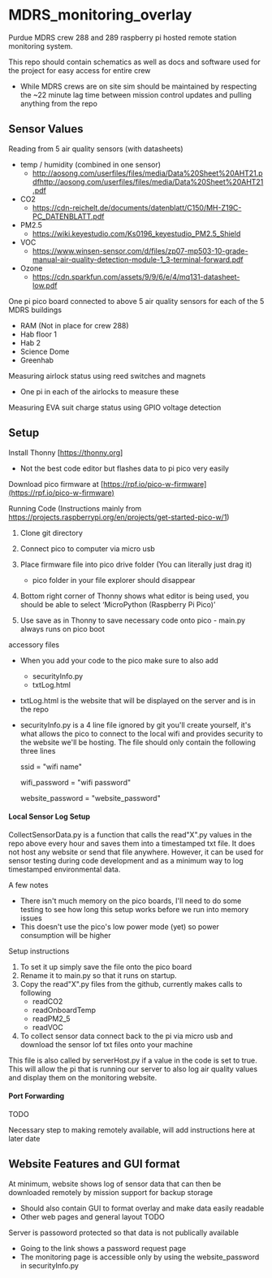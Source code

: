# MDRS_monitoring_overlay
Purdue MDRS crew 288 and 289 raspberry pi hosted remote station monitoring system.

This repo should contain schematics as well as docs and software used for the project for easy access for entire crew
  - While MDRS crews are on site sim should be maintained by respecting the ~22 minute lag time between mission control updates and pulling anything from the repo

## Sensor Values
Reading from 5 air quality sensors (with datasheets)
 - temp / humidity (combined in one sensor)
   - http://aosong.com/userfiles/files/media/Data%20Sheet%20AHT21.pdfhttp://aosong.com/userfiles/files/media/Data%20Sheet%20AHT21.pdf 
 - CO2
   - https://cdn-reichelt.de/documents/datenblatt/C150/MH-Z19C-PC_DATENBLATT.pdf
 - PM2.5
   - https://wiki.keyestudio.com/Ks0196_keyestudio_PM2.5_Shield
 - VOC
   - https://www.winsen-sensor.com/d/files/zp07-mp503-10-grade-manual-air-quality-detection-module-1_3-terminal-forward.pdf
 - Ozone
   - https://cdn.sparkfun.com/assets/9/9/6/e/4/mq131-datasheet-low.pdf

One pi pico board connected to above 5 air quality sensors for each of the 5 MDRS buildings
 - RAM (Not in place for crew 288)
 - Hab floor 1
 - Hab 2
 - Science Dome
 - Greenhab
   
Measuring airlock status using reed switches and magnets
 - One pi in each of the airlocks to measure these

Measuring EVA suit charge status using GPIO voltage detection

## Setup
Install Thonny [https://thonny.org]
  - Not the best code editor but flashes data to pi pico very easily

Download pico firmware at [https://rpf.io/pico-w-firmware](https://rpf.io/pico-w-firmware)

Running Code (Instructions mainly from https://projects.raspberrypi.org/en/projects/get-started-pico-w/1)
  1. Clone git directory
  2. Connect pico to computer via micro usb
  3. Place firmware file into pico drive folder (You can literally just drag it)

     - pico folder in your file explorer should disappear
  
  5. Bottom right corner of Thonny shows what editor is being used, you should be able to select  ‘MicroPython (Raspberry Pi Pico)’ 
  6. Use save as in Thonny to save necessary code onto pico
    - main.py always runs on pico boot

accessory files
  - When you add your code to the pico make sure to also add
      - securityInfo.py
      - txtLog.html
  - txtLog.html is the website that will be displayed on the server and is in the repo
  - securityInfo.py is a 4 line file ignored by git you'll create yourself, it's what allows the pico to connect to the local wifi and provides security to the website we'll be hosting. The file should only contain the following three lines

      ssid = "wifi name"
    
      wifi_password = "wifi password"

      website_password = "website_password"
    
#### Local Sensor Log Setup

CollectSensorData.py is a function that calls the read"X".py values in the repo above every hour and saves them into a timestamped txt file. It does not host any website or send that file anywhere. However, it can be used for sensor testing during code development and as a minimum way to log timestamped environmental data.

A few notes
- There isn't much memory on the pico boards, I'll need to do some testing to see how long this setup works before we run into memory issues
- This doesn't use the pico's low power mode (yet) so power consumption will be higher

  
Setup instructions
1. To set it up simply save the file onto the pico board
2. Rename it to main.py so that it runs on startup.
3. Copy the read"X".py files from the github, currently makes calls to following
    - readCO2
    - readOnboardTemp
    - readPM2_5
    - readVOC
4. To collect sensor data connect back to the pi via micro usb and download the sensor lof txt files onto your machine


This file is also called by serverHost.py if a value in the code is set to true. This will allow the pi that is running our server to also log air quality values and display them on the monitoring website.

#### Port Forwarding
TODO

Necessary step to making remotely available, will add instructions here at later date

## Website Features and GUI format
At minimum, website shows log of sensor data that can then be downloaded remotely by mission support for backup storage
  - Should also contain GUI to format overlay and make data easily readable
  - Other web pages and general layout TODO
    
Server is passoword protected so that data is not publically available
- Going to the link shows a password request page
- The monitoring page is accessible only by using the website_password in securityInfo.py
